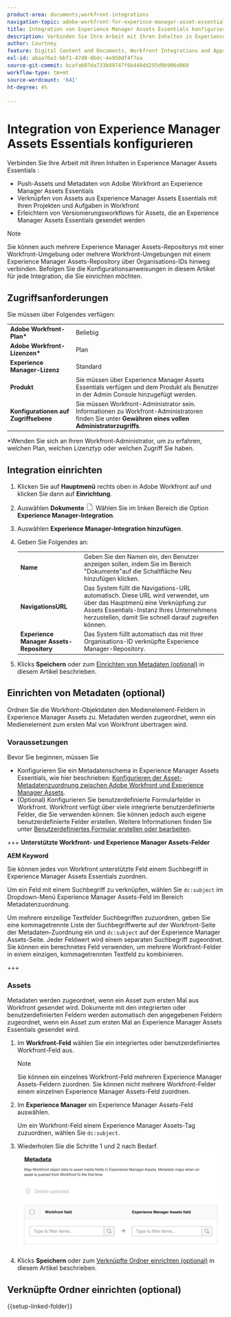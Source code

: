 ```yaml
---
product-area: documents;workfront-integrations
navigation-topic: adobe-workfront-for-experince-manager-asset-essentials
title: Integration von Experience Manager Assets Essentials konfigurieren
description: Verbinden Sie Ihre Arbeit mit Ihren Inhalten in Experience Manager Assets Essentials.
author: Courtney
feature: Digital Content and Documents, Workfront Integrations and Apps
exl-id: abaa76e2-bbf1-47d0-8bdc-4e950df4f7ea
source-git-commit: bcafa607da733b89747f6b448dd295d9b906d060
workflow-type: tm+mt
source-wordcount: '641'
ht-degree: 4%

---
```


# Integration von Experience Manager Assets Essentials konfigurieren

Verbinden Sie Ihre Arbeit mit Ihren Inhalten in Experience Manager Assets Essentials &#x200B;:

* Push-Assets und Metadaten von Adobe Workfront an Experience Manager Assets Essentials &#x200B;
* Verknüpfen von Assets aus Experience Manager Assets Essentials mit Ihren Projekten und Aufgaben in Workfront &#x200B;
* Erleichtern von Versionierungsworkflows für Assets, die an Experience Manager Assets Essentials gesendet werden

>[!NOTE]
>
>Sie können auch mehrere Experience Manager Assets-Repositorys mit einer Workfront-Umgebung oder mehrere Workfront-Umgebungen mit einem Experience Manager Assets-Repository über Organisations-IDs hinweg verbinden. Befolgen Sie die Konfigurationsanweisungen in diesem Artikel für jede Integration, die Sie einrichten möchten.

## Zugriffsanforderungen

Sie müssen über Folgendes verfügen:

<table>
  <tr>
   <td><strong>Adobe Workfront-Plan*</strong>
   </td>
   <td>Beliebig
   </td>
  </tr>
  <tr>
   <td><strong>Adobe Workfront-Lizenzen*</strong>
   </td>
   <td>Plan
   </td>
  </tr>
  <tr>
   <td><strong>Experience Manager-Lizenz</strong>
   </td>
   <td>Standard
   </td>
  </tr>
  <tr>
   <td><strong>Produkt</strong>
   </td>
   <td>Sie müssen über Experience Manager Assets Essentials verfügen und dem Produkt als Benutzer in der Admin Console hinzugefügt werden.
   </td>
  </tr>
  <tr>
   <td><strong>Konfigurationen auf Zugriffsebene</strong>
   </td>
   <td>Sie müssen Workfront-Administrator sein. Informationen zu Workfront-Administratoren finden Sie unter <strong>Gewähren eines vollen Administratorzugriffs</strong>.
   </td>
  </tr>
</table>


*Wenden Sie sich an Ihren Workfront-Administrator, um zu erfahren, welchen Plan, welchen Lizenztyp oder welchen Zugriff Sie haben.


## Integration einrichten

1. Klicken Sie auf **Hauptmenü** rechts oben in Adobe Workfront auf und klicken Sie dann auf **Einrichtung**.
1. Auswählen  **Dokumente** ![Dokumentsymbol](assets/document-icon.png) Wählen Sie im linken Bereich die Option **Experience Manager-Integration**.
1. Auswählen **Experience Manager-Integration hinzufügen**.
1. Geben Sie Folgendes an:

   <table>
   <tr>
      <td><strong>Name</strong>
      </td>
      <td>Geben Sie den Namen ein, den Benutzer anzeigen sollen, indem Sie im Bereich "Dokumente"auf die Schaltfläche Neu hinzufügen klicken.
      </td>
   </tr>
   <tr>
      <td><strong>NavigationsURL</strong>
      </td>
      <td>Das System füllt die Navigations-URL automatisch. Diese URL wird verwendet, um über das Hauptmenü eine Verknüpfung zur Assets Essentials-Instanz Ihres Unternehmens herzustellen, damit Sie schnell darauf zugreifen können.
      </td>
   </tr>
   <tr>
      <td>
      <strong>Experience Manager Assets-Repository</strong>
      </td>
      <td>
      Das System füllt automatisch das mit Ihrer Organisations-ID verknüpfte Experience Manager-Repository.
      </td>
   </tr>
   </table>

1. Klicks **Speichern** oder zum [Einrichten von Metadaten (optional)](#set-up-metadata-optional) in diesem Artikel beschrieben.


## Einrichten von Metadaten (optional)

Ordnen Sie die Workfront-Objektdaten den Medienelement-Feldern in Experience Manager Assets zu. Metadaten werden zugeordnet, wenn ein Medienelement zum ersten Mal von Workfront übertragen wird.


### Voraussetzungen

Bevor Sie beginnen, müssen Sie

* Konfigurieren Sie ein Metadatenschema in Experience Manager Assets Essentials, wie hier beschrieben: [Konfigurieren der Asset-Metadatenzuordnung zwischen Adobe Workfront und Experience Manager Assets](https://experienceleague.adobe.com/docs/experience-manager-cloud-service/content/assets/integrations/configure-asset-metadata-mapping.html?lang=en).
* (Optional) Konfigurieren Sie benutzerdefinierte Formularfelder in Workfront. Workfront verfügt über viele integrierte benutzerdefinierte Felder, die Sie verwenden können. Sie können jedoch auch eigene benutzerdefinierte Felder erstellen. Weitere Informationen finden Sie unter [Benutzerdefiniertes Formular erstellen oder bearbeiten](/help/quicksilver/administration-and-setup/customize-workfront/create-manage-custom-forms/create-or-edit-a-custom-form.md).

+++ **Unterstützte Workfront- und Experience Manager Assets-Felder**

**AEM Keyword**

Sie können jedes von Workfront unterstützte Feld einem Suchbegriff in Experience Manager Assets Essentials zuordnen.

Um ein Feld mit einem Suchbegriff zu verknüpfen, wählen Sie `dc:subject` im Dropdown-Menü Experience Manager Assets-Feld im Bereich Metadatenzuordnung.

Um mehrere einzeilige Textfelder Suchbegriffen zuzuordnen, geben Sie eine kommagetrennte Liste der Suchbegriffwerte auf der Workfront-Seite der Metadaten-Zuordnung ein und `dc:subject` auf der Experience Manager Assets-Seite. Jeder Feldwert wird einem separaten Suchbegriff zugeordnet. Sie können ein berechnetes Feld verwenden, um mehrere Workfront-Felder in einem einzigen, kommagetrennten Textfeld zu kombinieren.

<!--
Look for essentials article
For more information on keywords in Experience Manager Assets, including how to create and manage keywords, see [Administering Tags]( https://experienceleague.adobe.com/docs/experience-manager-64/administering/contentmanagement/tags.html?lang=en).
-->

+++


### Assets

Metadaten werden zugeordnet, wenn ein Asset zum ersten Mal aus Workfront gesendet wird. Dokumente mit den integrierten oder benutzerdefinierten Feldern werden automatisch den angegebenen Feldern zugeordnet, wenn ein Asset zum ersten Mal an Experience Manager Assets Essentials gesendet wird.

1. Im **Workfront-Feld** wählen Sie ein integriertes oder benutzerdefiniertes Workfront-Feld aus.
   >[!NOTE]
   >
   >Sie können ein einzelnes Workfront-Feld mehreren Experience Manager Assets-Feldern zuordnen. Sie können nicht mehrere Workfront-Felder einem einzelnen Experience Manager Assets-Feld zuordnen.
1. Im **Experience Manager** ein Experience Manager Assets-Feld auswählen.

   Um ein Workfront-Feld einem Experience Manager Assets-Tag zuzuordnen, wählen Sie `dc:subject`.
1. Wiederholen Sie die Schritte 1 und 2 nach Bedarf.
   ![Metadaten aktivieren](assets/metadata-assets-essentials.png)
1. Klicks **Speichern** oder zum [Verknüpfte Ordner einrichten (optional)](#set-up-linked-folders-optional) in diesem Artikel beschrieben.


## Verknüpfte Ordner einrichten (optional)

{{setup-linked-folder}}
